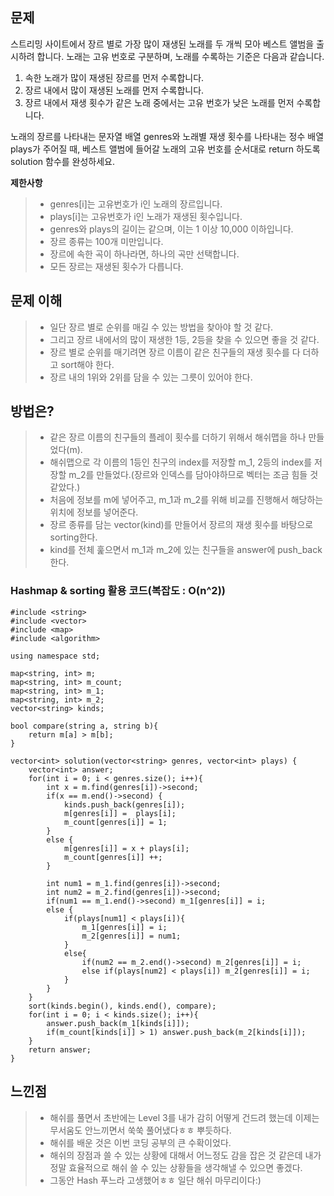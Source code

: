 ## 문제

스트리밍 사이트에서 장르 별로 가장 많이 재생된 노래를 두 개씩 모아 베스트 앨범을 출시하려 합니다. 노래는 고유 번호로 구분하며, 노래를 수록하는 기준은 다음과 같습니다.

1. 속한 노래가 많이 재생된 장르를 먼저 수록합니다.
2. 장르 내에서 많이 재생된 노래를 먼저 수록합니다.
3. 장르 내에서 재생 횟수가 같은 노래 중에서는 고유 번호가 낮은 노래를 먼저 수록합니다.

노래의 장르를 나타내는 문자열 배열 genres와 노래별 재생 횟수를 나타내는 정수 배열 plays가 주어질 때, 베스트 앨범에 들어갈 노래의 고유 번호를 순서대로 return 하도록 solution 함수를 완성하세요.

**제한사항**

>* genres[i]는 고유번호가 i인 노래의 장르입니다.
>* plays[i]는 고유번호가 i인 노래가 재생된 횟수입니다.
>* genres와 plays의 길이는 같으며, 이는 1 이상 10,000 이하입니다.
>* 장르 종류는 100개 미만입니다.
>* 장르에 속한 곡이 하나라면, 하나의 곡만 선택합니다.
>* 모든 장르는 재생된 횟수가 다릅니다.

## 문제 이해

>* 일단 장르 별로 순위를 매길 수 있는 방법을 찾아야 할 것 같다.
>* 그리고 장르 내에서의 많이 재생한 1등, 2등을 찾을 수 있으면 좋을 것 같다.
>* 장르 별로 순위를 매기려면 장르 이름이 같은 친구들의 재생 횟수를 다 더하고 sort해야 한다.
>* 장르 내의 1위와 2위를 담을 수 있는 그릇이 있어야 한다.

## 방법은?

>* 같은 장르 이름의 친구들의 플레이 횟수를 더하기 위해서 해쉬맵을 하나 만들었다(m).
>* 해쉬맵으로 각 이름의 1등인 친구의 index를 저장할 m_1, 2등의 index를 저장할 m_2를 만들었다.(장르와 인덱스를 담아야하므로 벡터는 조금 힘들 것 같았다.)
>* 처음에 정보를 m에 넣어주고, m_1과 m_2를 위해 비교를 진행해서 해당하는 위치에 정보를 넣어준다.
>* 장르 종류를 담는 vector(kind)를 만들어서 장르의 재생 횟수를 바탕으로 sorting한다.
>* kind를 전체 훑으면서 m_1과 m_2에 있는 친구들을 answer에 push_back한다.


### Hashmap & sorting 활용 코드(복잡도 : O(n^2))

    #include <string>
    #include <vector>
    #include <map>
    #include <algorithm>

    using namespace std;

    map<string, int> m;
    map<string, int> m_count;
    map<string, int> m_1;
    map<string, int> m_2;
    vector<string> kinds;

    bool compare(string a, string b){
        return m[a] > m[b];
    }

    vector<int> solution(vector<string> genres, vector<int> plays) {
        vector<int> answer;
        for(int i = 0; i < genres.size(); i++){
            int x = m.find(genres[i])->second;
            if(x == m.end()->second) {
                kinds.push_back(genres[i]);
                m[genres[i]] =  plays[i];
                m_count[genres[i]] = 1;
            }
            else {
                m[genres[i]] = x + plays[i];
                m_count[genres[i]] ++;
            }

            int num1 = m_1.find(genres[i])->second;
            int num2 = m_2.find(genres[i])->second;
            if(num1 == m_1.end()->second) m_1[genres[i]] = i;
            else {
                if(plays[num1] < plays[i]){
                    m_1[genres[i]] = i;
                    m_2[genres[i]] = num1;
                }
                else{
                    if(num2 == m_2.end()->second) m_2[genres[i]] = i;
                    else if(plays[num2] < plays[i]) m_2[genres[i]] = i;  
                }
            }
        }
        sort(kinds.begin(), kinds.end(), compare);
        for(int i = 0; i < kinds.size(); i++){
            answer.push_back(m_1[kinds[i]]);
            if(m_count[kinds[i]] > 1) answer.push_back(m_2[kinds[i]]);
        }
        return answer;
    }

## 느낀점

>* 해쉬를 풀면서 초반에는 Level 3를 내가 감히 어떻게 건드려 했는데 이제는 무서움도 안느끼면서 쑥쑥 풀어냈다ㅎㅎ 뿌듯하다.
>* 해쉬를 배운 것은 이번 코딩 공부의 큰 수확이었다.
>* 해쉬의 장점과 쓸 수 있는 상황에 대해서 어느정도 감을 잡은 것 같은데 내가 정말 효율적으로 해쉬 쓸 수 있는 상황들을 생각해낼 수 있으면 좋겠다.
>* 그동안 Hash 푸느라 고생했어ㅎㅎ 일단 해쉬 마무리이다:)
